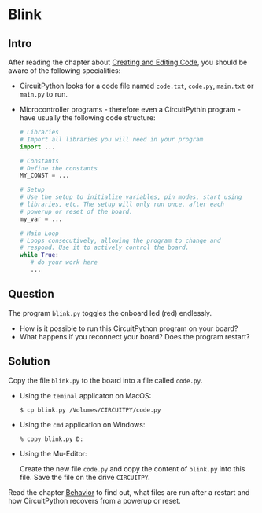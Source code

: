 # Blink

## Intro

After reading the chapter about [Creating and Editing Code](https://learn.adafruit.com/welcome-to-circuitpython/creating-and-editing-code), you should be aware of the following specialities:

- CircuitPython looks for a code file named `code.txt`, `code.py`, `main.txt` or `main.py` to run.

- Microcontroller programs - therefore even a CircuitPythin program - have usually the following code structure:

  ```python
  # Libraries
  # Import all libraries you will need in your program
  import ...

  # Constants
  # Define the constants
  MY_CONST = ...

  # Setup
  # Use the setup to initialize variables, pin modes, start using
  # libraries, etc. The setup will only run once, after each
  # powerup or reset of the board.
  my_var = ...

  # Main Loop
  # Loops consecutively, allowing the program to change and
  # respond. Use it to actively control the board.
  while True:
     # do your work here
     ...
  ```

## Question

The program `blink.py` toggles the onboard led (red) endlessly.

 - How is it possible to run this CircuitPython program on your board?
 - What happens if you reconnect your board? Does the program restart?

## Solution

Copy the file `blink.py` to the board into a file called `code.py`. 

- Using the `teminal` applicaton on MacOS:

  ```shell
  $ cp blink.py /Volumes/CIRCUITPY/code.py
  ```

- Using the `cmd` application on Windows:

  ```shell
  % copy blink.py D:
  ```

- Using the Mu-Editor:

  Create the new file `code.py` and copy the content of `blink.py` into this file. Save the file on the drive `CIRCUITPY`.

Read the chapter [Behavior](https://circuitpython.readthedocs.io/en/5.3.x/docs/index.html#behavior) to find out, what files are run after a restart and how CircuitPython recovers from a powerup or reset.

